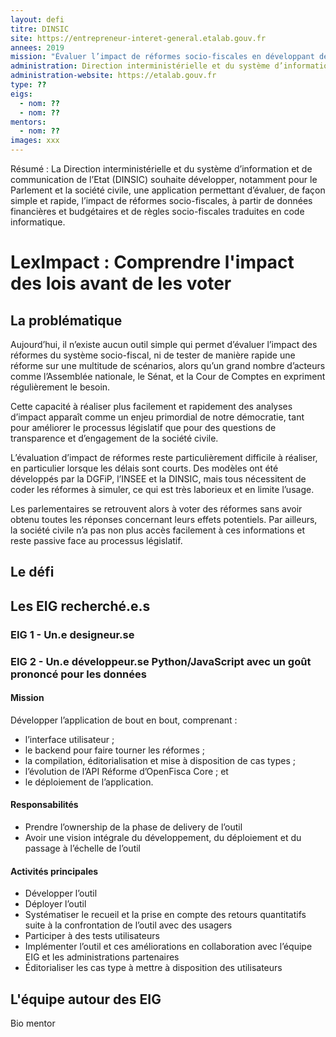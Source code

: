 ```yaml
---
layout: defi
titre: DINSIC
site: https://entrepreneur-interet-general.etalab.gouv.fr
annees: 2019
mission: "Évaluer l’impact de réformes socio-fiscales en développant des interfaces de simulation utilisables par tous"
administration: Direction interministérielle et du système d’information et de communication de l'Etat
administration-website: https://etalab.gouv.fr
type: ??
eigs:
  - nom: ??
  - nom: ??
mentors:
  - nom: ??
images: xxx
---
```


Résumé : La Direction interministérielle et du système d’information et de
communication de l’Etat (DINSIC) souhaite développer, notamment pour
le Parlement et la société civile, une application permettant d’évaluer,
de façon simple et rapide, l’impact de réformes socio-fiscales, à partir
de données financières et budgétaires et de règles socio-fiscales
traduites en code informatique.


# LexImpact : Comprendre l'impact des lois avant de les voter

## La problématique

Aujourd’hui, il n’existe aucun outil simple qui permet d’évaluer l’impact des réformes du système socio-fiscal, ni de tester de manière rapide une réforme sur une multitude de scénarios, alors qu’un grand nombre d’acteurs comme l’Assemblée nationale, le Sénat, et la Cour de Comptes en expriment régulièrement le besoin.

Cette capacité à réaliser plus facilement et rapidement des analyses d’impact apparaît comme un enjeu primordial de notre démocratie, tant pour améliorer le processus législatif que pour des questions de transparence et d’engagement de la société civile.

L’évaluation d’impact de réformes reste particulièrement difficile à réaliser, en particulier lorsque les délais sont courts. Des modèles ont été développés par la DGFiP, l’INSEE et la DINSIC, mais tous nécessitent de coder les réformes à simuler, ce qui est très laborieux et en limite l’usage.

Les parlementaires se retrouvent alors à voter des réformes sans avoir obtenu toutes les réponses concernant leurs effets potentiels. Par ailleurs, la société civile n’a pas non plus accès facilement à ces informations et reste passive face au processus législatif. 

## Le défi


## Les EIG recherché.e.s

### EIG 1 - Un.e designeur.se


### EIG 2 - Un.e développeur.se Python/JavaScript avec un goût prononcé pour les données

#### Mission

Développer l’application de bout en bout, comprenant :

- l’interface utilisateur ;
- le backend pour faire tourner les réformes ;
- la compilation, éditorialisation et mise à disposition de cas types ;
- l’évolution de l’API Réforme d’OpenFisca Core ; et
- le déploiement de l’application.

#### Responsabilités

- Prendre l’ownership de la phase de delivery de l’outil
- Avoir une vision intégrale du développement, du déploiement et du passage à l’échelle de l’outil

#### Activités principales

- Développer l’outil
- Déployer l’outil
- Systématiser le recueil et la prise en compte des retours quantitatifs suite à la confrontation de l’outil avec des usagers
- Participer à des tests utilisateurs
- Implémenter l’outil et ces améliorations en collaboration avec l’équipe EIG et les administrations partenaires
- Éditorialiser les cas type à mettre à disposition des utilisateurs

## L'équipe autour des EIG

Bio mentor

